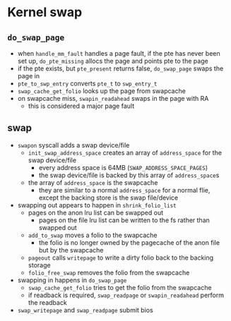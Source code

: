 Kernel swap
===========

## `do_swap_page`

- when `handle_mm_fault` handles a page fault, if the pte has never been set
  up, `do_pte_missing` allocs the page and points pte to the page
- if the pte exists, but `pte_present` returns false, `do_swap_page` swaps the
  page in
- `pte_to_swp_entry` converts `pte_t` to `swp_entry_t`
- `swap_cache_get_folio` looks up the page from swapcache
- on swapcache miss, `swapin_readahead` swaps in the page with RA
  - this is considered a major page fault

## swap

- `swapon` syscall adds a swap device/file
  - `init_swap_address_space` creates an array of `address_space` for the swap
    device/file
    - every address space is 64MB (`SWAP_ADDRESS_SPACE_PAGES`)
    - the swap device/file is backed by this array of `address_space`s
  - the array of `address_space` is the swapcache
    - they are similar to a normal `address_space` for a normal flie, except the
      backing store is the swap file/device
- swapping out appears to happen in `shrink_folio_list`
  - pages on the anon lru list can be swapped out
    - pages on the file lru list can be written to the fs rather than swapped
      out
  - `add_to_swap` moves a folio to the swapcache
    - the folio is no longer owned by the pagecache of the anon file but by
      the swapcache
  - `pageout` calls `writepage` to write a dirty folio back to the backing
    storage
  - `folio_free_swap` removes the folio from the swapcache
- swapping in happens in `do_swap_page`
  - `swap_cache_get_folio` tries to get the folio from the swapcache
  - if readback is required, `swap_readpage` or `swapin_readahead` perform the
    readback
- `swap_writepage` and `swap_readpage` submit bios
